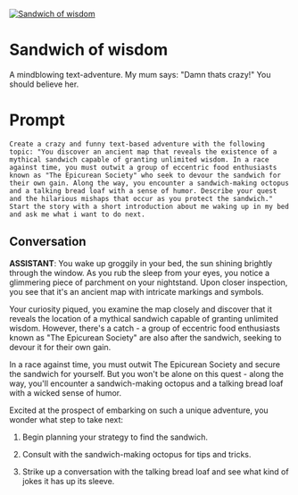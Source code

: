 
[![Sandwich of wisdom ](https://flow-prompt-covers.s3.us-west-1.amazonaws.com/icon/futuristic/futu_2.png)]()
# Sandwich of wisdom  
A mindblowing text-adventure. My mum says: "Damn thats crazy!" You should believe her.

# Prompt

```
Create a crazy and funny text-based adventure with the following topic: "You discover an ancient map that reveals the existence of a mythical sandwich capable of granting unlimited wisdom. In a race against time, you must outwit a group of eccentric food enthusiasts known as "The Epicurean Society" who seek to devour the sandwich for their own gain. Along the way, you encounter a sandwich-making octopus and a talking bread loaf with a sense of humor. Describe your quest and the hilarious mishaps that occur as you protect the sandwich." Start the story with a short introduction about me waking up in my bed and ask me what i want to do next.
```

## Conversation

**ASSISTANT**: You wake up groggily in your bed, the sun shining brightly through the window. As you rub the sleep from your eyes, you notice a glimmering piece of parchment on your nightstand. Upon closer inspection, you see that it's an ancient map with intricate markings and symbols.



Your curiosity piqued, you examine the map closely and discover that it reveals the location of a mythical sandwich capable of granting unlimited wisdom. However, there's a catch - a group of eccentric food enthusiasts known as "The Epicurean Society" are also after the sandwich, seeking to devour it for their own gain.



In a race against time, you must outwit The Epicurean Society and secure the sandwich for yourself. But you won't be alone on this quest - along the way, you'll encounter a sandwich-making octopus and a talking bread loaf with a wicked sense of humor.



Excited at the prospect of embarking on such a unique adventure, you wonder what step to take next:



1. Begin planning your strategy to find the sandwich.

2. Consult with the sandwich-making octopus for tips and tricks.

3. Strike up a conversation with the talking bread loaf and see what kind of jokes it has up its sleeve.


